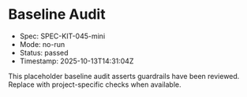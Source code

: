 # Baseline Audit

- Spec: SPEC-KIT-045-mini
- Mode: no-run
- Status: passed
- Timestamp: 2025-10-13T14:31:04Z

This placeholder baseline audit asserts guardrails have been reviewed. Replace with project-specific checks when available.

